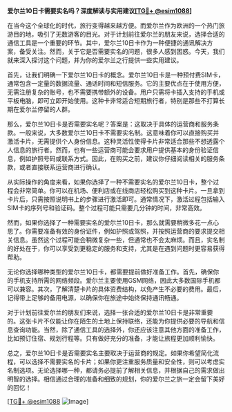 **爱尔兰10日卡需要实名吗？深度解读与实用建议[[TG💪+ @esim1088](https://t.me/s/esim1088)]**

在当今这个全球化的时代，旅行变得越来越方便。而爱尔兰作为欧洲的一个热门旅游目的地，吸引了无数游客的目光。对于计划前往爱尔兰的朋友来说，选择合适的通信工具是一个重要的环节。其中，爱尔兰10日卡作为一种便捷的通讯解决方案，备受关注。然而，关于它是否需要实名的问题，很多人感到困惑。今天，我们就来深入探讨这个问题，并为你的爱尔兰之行提供一些实用建议。

首先，让我们明确一下爱尔兰10日卡的概念。爱尔兰10日卡是一种预付费SIM卡，通常包含一定量的数据流量、通话时间和短信服务。它的主要优点在于使用方便，无需注册复杂的账号，也不需要携带额外的设备。用户只需将卡插入支持的手机或平板电脑，即可立即开始使用。这种卡非常适合短期旅行者，特别是那些不打算长期在爱尔兰停留的人群。

那么，爱尔兰10日卡是否需要实名呢？答案是：这取决于具体的运营商和服务条款。一般来说，大多数爱尔兰10日卡不需要实名制。这意味着你可以直接购买并激活卡片，无需提供个人身份信息。这种灵活性使得卡片非常适合那些不想透露个人信息的旅行者。然而，也有一些运营商可能会要求用户提供基本的身份验证信息，例如护照号码或联系方式。因此，在购买之前，建议你仔细阅读相关的服务条款，或者直接联系运营商进行确认。

从实际操作的角度来看，如果你选择了一种不需要实名的爱尔兰10日卡，整个过程会非常简单。你可以在机场、便利店或在线商店轻松购买到这种卡片。一旦拿到卡片后，只需按照说明书上的步骤进行激活即可。通常情况下，激活过程包括输入SIM卡的序列号和验证码。整个过程可能只需要几分钟的时间，非常高效。

然而，如果你选择了一种需要实名的爱尔兰10日卡，那么就需要稍微多花一点心思了。你需要准备有效的身份证件，例如护照或驾照，并按照运营商的要求提交相关信息。虽然这个过程可能会稍微复杂一些，但通常也不会太麻烦。而且，实名制的好处在于，你可以享受到更稳定的服务和支持，尤其是在遇到问题时更容易获得帮助。

无论你选择哪种类型的爱尔兰10日卡，都需要提前做好准备工作。首先，确保你的手机支持所需的网络频段。爱尔兰主要使用GSM网络，因此大多数国际手机都可以兼容。其次，了解清楚卡片的具体资费结构，以免产生不必要的费用。最后，记得带上足够的备用电源，以确保你在旅途中始终保持通讯畅通。

对于计划前往爱尔兰的朋友们来说，选择一张合适的爱尔兰10日卡是非常重要的。这张卡片不仅能让你在陌生的土地上保持联络，还能为你提供必要的导航和信息查询功能。当然，除了通信工具的选择外，你还应该注意其他方面的准备工作，比如预订住宿、规划行程等。只有做好充分的准备，才能让旅程更加顺利愉快。

总之，爱尔兰10日卡是否需要实名主要取决于运营商的规定。如果你希望简化流程，可以选择不需要实名的卡片；如果你更注重服务质量和安全性，则可以考虑实名制选项。无论选择哪一种，都请务必提前了解相关信息，并根据自己的需求做出明智的选择。相信通过合理的准备和细致的规划，你的爱尔兰之旅一定会留下美好的回忆！

[[TG💪+ @esim1088](https://t.me/s/esim1088) ![Image](https://i.postimg.cc/4NQfJmqS/Snipaste-2025-05-13-00-14-12.png)]